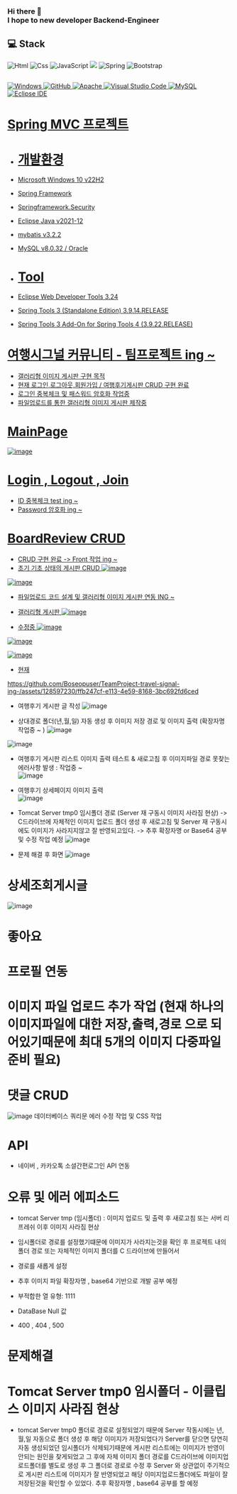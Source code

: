 ### Hi there 👋 </br>I hope to new developer Backend-Engineer

## 💻 Stack 
<img alt="Html" src ="https://img.shields.io/badge/HTML5-E34F26.svg?&style=for-the-badge&logo=HTML5&logoColor=white"/> <img alt="Css" src ="https://img.shields.io/badge/CSS3-1572B6.svg?&style=for-the-badge&logo=CSS3&logoColor=white"/> <img alt="JavaScript" src ="https://img.shields.io/badge/JavaScriipt-F7DF1E.svg?&style=for-the-badge&logo=JavaScript&logoColor=black"/>  <img src="https://img.shields.io/badge/JAVA-007396?style=for-the-badge&logo=java&logoColor=white"> <img alt="Spring" src ="https://img.shields.io/badge/Spring-6DB33F.svg?&style=for-the-badge&logo=Spring Boot&logoColor=white"/> <img alt="Bootstrap" src ="https://img.shields.io/badge/Bootstrap-7952B3.svg?&style=for-the-badge&logo=Bootstrap&logoColor=white"/> 
## 
<a href = "https://github.com/Hun-Se"><img alt="Windows" src ="https://img.shields.io/badge/Windows-0078D6.svg?&style=for-the-badge&logo=Windows&logoColor=white"/>
<a href = "https://github.com/Hun-Se"><img alt="GitHub" src ="https://img.shields.io/badge/GitHub-181717.svg?&style=for-the-badge&logo=GitHub&logoColor=white"/>
<a href = "https://github.com/Hun-Se"><img alt="Apache" src ="https://img.shields.io/badge/Apache-D22128.svg?&style=for-the-badge&logo=Apache&logoColor=white"/>
<a href = "https://github.com/Hun-Se"><img alt="Visual Studio Code" src ="https://img.shields.io/badge/Visual Studio Code-007ACC.svg?&style=for-the-badge&logo=Visual Studio Code&logoColor=white"/> <a href = "https://github.com/Hun-Se"><img alt="MySQL" src ="https://img.shields.io/badge/MySQL-1572B6.svg?&style=for-the-badge&logo=MySQL&logoColor=white"/> <a href = "https://github.com/Hun-Se"><img alt="Eclipse IDE" src ="https://img.shields.io/badge/Eclipse IDE-2C2255.svg?&style=for-the-badge&logo=Eclipse IDE&logoColor=white"/> <a href = "https://github.com/Hun-Se">

# Spring MVC 프로젝트 

- # 개발환경 
- Microsoft Windows 10 v22H2
- Spring Framework 
- Springframework.Security
- Eclipse Java v2021-12
- mybatis v3.2.2
- MySQL v8.0.32 / Oracle

- # Tool
- Eclipse Web Developer Tools 3.24
- Spring Tools 3 (Standalone Edition) 3.9.14.RELEASE
- Spring Tools 3 Add-On for Spring Tools 4 (3.9.22.RELEASE)

# 여행시그널 커뮤니티 - 팀프로젝트 ing ~
  - 갤러리형 이미지 게시판 구현 목적 
  - 현재 로그인,로그아웃,회원가입 / 여행후기게시판 CRUD 구현 완료 
  - 로그인 중복체크 및 패스워드 암호화 작업중 
  - 파일업로드를 통한 갤러리형 이미지 게시판 제작중 

# MainPage
![image](https://github.com/Boseopuser/TeamProject-travel-signal-ing-/assets/128597230/dfb0c7d9-343e-4421-a194-709b3fcf5c47)

# Login , Logout , Join
  - ID 중복체크 test ing ~
  - Password 암호화 ing ~

# BoardReview CRUD 
  - CRUD 구현 완료 -> Front 작업 ing ~ 
  - 초기 기초 상태의 게시판 CRUD
  ![image](https://github.com/Boseopuser/TeamProject-travel-signal-ing-/assets/128597230/77f65bff-afb9-4abf-9942-edfc96daafb4)

  ![image](https://github.com/Boseopuser/TeamProject-travel-signal-ing-/assets/128597230/dd68891c-b2b5-47be-81a3-788335ad0510)

  - 파일업로드 코드 설계 및 갤러리형 이미지 게시판 연동 ING ~ 
  - 갤러리형 게시판
  ![image](https://github.com/Boseopuser/TeamProject-travel-signal-ing-/assets/128597230/788cb306-94bf-4e06-9e78-2cd0fa21b295)
  
  - 수정중 
  ![image](https://github.com/Boseopuser/TeamProject-travel-signal-ing-/assets/128597230/7326cf03-d21a-4b7d-97e8-8665becef50f)
  
  ![image](https://github.com/Boseopuser/TeamProject-travel-signal-ing-/assets/128597230/e87ed966-6171-4ec2-8395-22cdc94b1379)
  
  ![image](https://github.com/Boseopuser/TeamProject-travel-signal-ing-/assets/128597230/fadc7d4f-3312-4afa-8961-430c502ddca0)


- 현재 
  

https://github.com/Boseopuser/TeamProject-travel-signal-ing-/assets/128597230/ffb247cf-e113-4e59-8168-3bc692fd6ced
  
 - 여행후기 게시판 글 작성 
  ![image](https://github.com/Boseopuser/TeamProject-travel-signal-ing-/assets/128597230/35f43774-e6af-412e-b3ad-00243fb519c7)

 - 상대경로 폴더(년,월,일) 자동 생성 후 이미지 저장 경로 및 이미지 출력 (확장자명 작업중 ~ )
  ![image](https://github.com/Boseopuser/TeamProject-travel-signal-ing-/assets/128597230/55e6849f-4010-4457-9123-be073db96e81)

  ![image](https://github.com/Boseopuser/TeamProject-travel-signal-ing-/assets/128597230/bfedcbe7-1d16-419b-9744-146f2bebfc35)

  
 - 여행후기 게시판 리스트 이미지 출력 테스트 & 새로고침 후 이미지파일 경로 못찾는 에러사항 발생 : 작업중 ~  
  ![image](https://github.com/Boseopuser/TeamProject-travel-signal-ing-/assets/128597230/f83c8a38-b1aa-4b1f-b1be-3336cf00fe0d)

  
 - 여행후기 상세페이지 이미지 출력  
  ![image](https://github.com/Boseopuser/TeamProject-travel-signal-ing-/assets/128597230/e686775e-4313-4ebe-ba24-d8c43208e45a)

 - Tomcat Server tmp0 임시폴더 경로 (Server 재 구동시 이미지 사라짐 현상) -> C드라이브에 자체적인 이미지 업로드 폴더 생성 후 
   새로고침 및 Server 재 구동시에도 이미지가 사라지지않고 잘 반영되고있다. -> 추후 확장자명 or Base64 공부 및 수정 작업 예정 
  ![image](https://github.com/Boseopuser/TeamProject-travel-signal-ing-/assets/128597230/73ba1610-ecd6-43a8-a6e9-27117dd46d57)

- 문제 해결 후 화면 
  ![image](https://github.com/Boseopuser/TeamProject-travel-signal-ing-/assets/128597230/81805a1f-115e-4eb8-ae75-f0391ec1b85b)

# 상세조회게시글 
  ![image](https://github.com/Boseopuser/TeamProject-travel-signal-ing-/assets/128597230/0ba23702-b947-46ac-9775-1b56949aad43)

  
# 좋아요 
  

# 프로필 연동
  
  
  
# 이미지 파일 업로드 추가 작업 (현재 하나의 이미지파일에 대한 저장,출력,경로 으로 되어있기때문에 최대 5개의 이미지 다중파일 준비 필요)

  
# 댓글 CRUD 
  ![image](https://github.com/Boseopuser/TeamProject-travel-signal-ing-/assets/128597230/031fcf36-e0aa-41a8-842b-d41c67d5f625)
데이터베이스 쿼리문 에러 수정 작업 및 CSS 작업 

# API 
  - 네이버 , 카카오톡 소셜간편로그인 API 연동 
  
# 오류 및 에러 에피소드 
  - tomcat Server tmp (임시폴더) : 이미지 업로드 및 출력 후 새로고침 또는 서버 리프레쉬 이후 이미지 사라짐 현상 
  - 임시폴더로 경로를 설정했기떄문에 이미지가 사라지는것을 확인 후 프로젝트 내의 폴더 경로 또는 자체적인 이미지 폴더를 C 드라이브에 만들어서
  - 경로를 새롭게 설정
  
  - 추후 이미지 파일 확장자명 , base64 기반으로 개발 공부 예정 
  
  - 부적합한 열 유형: 1111
  - DataBase Null 값 
  - 400 , 404 , 500
  
# 문제해결
  # Tomcat Server tmp0 임시폴더 - 이클립스 이미지 사라짐 현상 
  - tomcat Server tmp0 폴더로 경로로 설정되었기 때문에 Server 작동시에는 년,월,일 자동으로 폴더 생성 후 해당 이미지가 저장되었다가
    Server를 닫으면 당연히 자동 생성되었던 임시폴더가 삭제되기때문에 게시판 리스트에는 이미지가 반영이 안되는 원인을 찾게되었고 그 후에 
    자체 이미지 폴더 경로를 C드라이브에 이미지업로드폴더를 별도로 생성 후 그 폴더로 경로로 수정 후 Server 와 상관없이 주기적으로 게시판 리스트에
    이미지가 잘 반영되었고 해당 이미지업로드폴더에도 파일이 잘 저장된것을 확인할 수 있었다. 추후 확장자명 , base64 공부를 할 예정 
